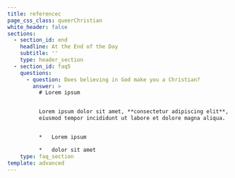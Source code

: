 ```yaml
---
title: referencec
page_css_class: queerChristian
white_header: false
sections:
  - section_id: end
    headline: At the End of the Day
    subtitle: ''
    type: header_section
  - section_id: faq5
    questions:
      - question: Does believing in God make you a Christian?
        answer: >
          # Lorem ipsum


          Lorem ipsum dolor sit amet, **consectetur adipiscing elit**, sed do
          eiusmod tempor incididunt ut labore et dolore magna aliqua.


          *   Lorem ipsum

          *   dolor sit amet
    type: faq_section
template: advanced
---
```

